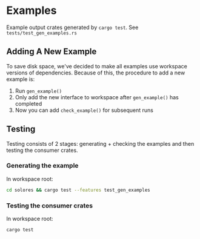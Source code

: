 # Examples

Example output crates generated by `cargo test`. See `tests/test_gen_examples.rs`

## Adding A New Example

To save disk space, we've decided to make all examples use workspace versions of dependencies. Because of this, the procedure to add a new example is:

1. Run `gen_example()`
2. Only add the new interface to workspace after `gen_example()` has completed
3. Now you can add `check_example()` for subsequent runs

## Testing

Testing consists of 2 stages: generating + checking the examples and then testing the consumer crates.

### Generating the example

In workspace root:

```sh
cd solores && cargo test --features test_gen_examples
```

### Testing the consumer crates

In workspace root:

```sh
cargo test
```
